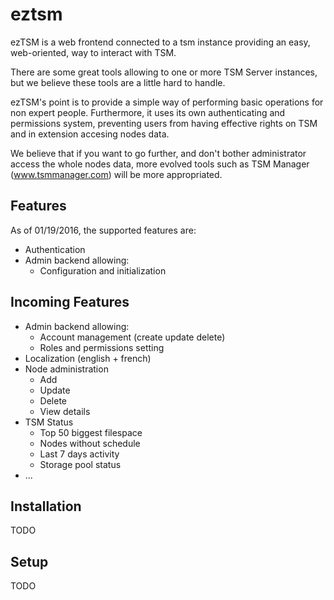 # eztsm
ezTSM is a web frontend connected to a tsm instance providing an easy, web-oriented, way to interact with TSM.

There are some great tools allowing to one or more TSM Server instances, but we believe these tools are a little hard to handle.

ezTSM's point is to provide a simple way of performing basic operations for non expert people. Furthermore, it uses its own authenticating and permissions system, preventing users from having effective rights on TSM and in extension accesing nodes data.

We believe that if you want to go further, and don't bother administrator access the whole nodes data, more evolved tools such as TSM Manager (www.tsmmanager.com) will be more appropriated.

## Features
As of 01/19/2016, the supported features are:
- Authentication
- Admin backend allowing:
  - Configuration and initialization

## Incoming Features
- Admin backend allowing:
  - Account management (create update delete)
  - Roles and permissions setting
- Localization (english + french)
- Node administration
  - Add
  - Update
  - Delete
  - View details
- TSM Status
  - Top 50 biggest filespace
  - Nodes without schedule
  - Last 7 days activity
  - Storage pool status
- ...

## Installation
TODO

## Setup
TODO
